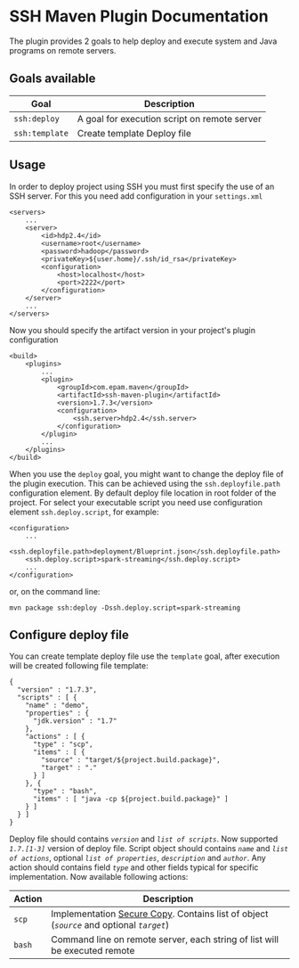 # SSH Maven Plugin Documentation

The plugin provides 2 goals to help deploy and execute system and Java programs on remote servers.

## Goals available

Goal                | Description
--------------------|----------------------------------------
`ssh:deploy`        | A goal for execution script on remote server
`ssh:template`      | Create template Deploy file

## Usage

In order to deploy project using SSH you must first specify the use of an SSH server. For this you need add configuration
in your `settings.xml`

```
<servers>
    ...
    <server>
        <id>hdp2.4</id>
        <username>root</username>
        <password>hadoop</password>
        <privateKey>${user.home}/.ssh/id_rsa</privateKey>
        <configuration>
            <host>localhost</host>
            <port>2222</port>
        </configuration>
    </server>
    ...
</servers>
```

Now you should specify the artifact version in your project's plugin configuration

```
<build>
    <plugins>
        ...
        <plugin>
            <groupId>com.epam.maven</groupId>
            <artifactId>ssh-maven-plugin</artifactId>
            <version>1.7.3</version>
            <configuration>
                <ssh.server>hdp2.4</ssh.server>
            </configuration>
        </plugin>
        ...
    </plugins>
</build>
```

When you use the `deploy` goal, you might want to change the deploy file of the plugin execution. This can be achieved 
using the `ssh.deployfile.path` configuration element. By default deploy file location in root folder of the project. 
For select your executable script you need use configuration element `ssh.deploy.script`, for example:

```
<configuration>
    ...
    <ssh.deployfile.path>deployment/Blueprint.json</ssh.deployfile.path>
    <ssh.deploy.script>spark-streaming</ssh.deploy.script>
    ...
</configuration>
```

or, on the command line:

```
mvn package ssh:deploy -Dssh.deploy.script=spark-streaming
```

## Configure deploy file

You can create template deploy file use the `template` goal, after execution will be created following file template:

```
{
  "version" : "1.7.3",
  "scripts" : [ {
    "name" : "demo",
    "properties" : {
      "jdk.version" : "1.7"
    },
    "actions" : [ {
      "type" : "scp",
      "items" : [ {
        "source" : "target/${project.build.package}",
        "target" : "."
      } ]
    }, {
      "type" : "bash",
      "items" : [ "java -cp ${project.build.package}" ]
    } ]
  } ]
}
```

Deploy file should contains _`version`_ and _`list of scripts`_. Now supported _`1.7.[1-3]`_ version of deploy file.
Script object should contains _`name`_ and _`list of actions`_, optional _`list of properties`_, _`description`_ and _`author`_. 
Any action should contains field _`type`_ and other fields typical for specific implementation. Now available following actions:

Action      | Description
------------|------------------------------------------------
`scp`       | Implementation [Secure Copy](https://en.wikipedia.org/wiki/Secure_copy). Contains list of object (_`source`_ and optional _`target`_)
`bash`      | Command line on remote server, each string of list will be executed remote

